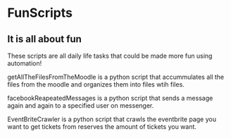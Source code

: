 # FunScripts

## It is all about fun

These scripts are all daily life tasks that could be made more fun using automation!

getAllTheFilesFromTheMoodle is a python script that accummulates all the files from the moodle and organizes them into files wtih files.

facebookReapeatedMessages is a python script that sends a message again and again to a specified user on messenger.

EventBriteCrawler is a python script that crawls the eventbrite page you want to get tickets from reserves the amount of tickets you want.
